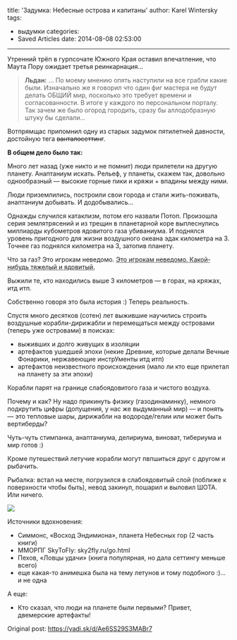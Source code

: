 title: 'Задумка: Небесные острова и капитаны'
author: Karel Wintersky
tags:
  - выдумки
categories:
  - Saved Articles
date: 2014-08-08 02:53:00
---
Утренний трёп в гурпсочате Южного Края оставил впечатление, что Маута Пору ожидает третья реинкарнация… 

> **Льдан:**
… По моему мнению опять наступили на все грабли какие были. Изначально же я говорил что один фиг мастера не будут делать ОБЩИЙ мир, посколько это требует времени и согласованности. В итоге у каждого по персональном порталу.
Так зачем же было огород городить, сразу бы аллодобразную штуку бы сделали...

Вотпрямщас припомнил одну из старых задумок пятилетней давности, достойную тега <s>ванталосеттинг</s>. 

**В общем дело было так:**

Много лет назад (уже никто и не помнит) люди прилетели на другую планету. Анаптаниум искать. Рельеф, у планеты, скажем так, довольно однообразный — высокие горные пики и кряжи + впадины между ними.

Люди приземлились, построили свои города и стали жить-поживать, анаптаниум добывать. И додобывались…

Однажды случился катаклизм, потом его назвали Потоп. Произошла серия землятрясений и из трещин в планетарной коре выплеснулись миллиарды кубометров ядовитого газа убиваниума. И поднялся уровень пригодного для жизни воздушного океана эдак километра на 3. Точнее газ поднялся километра на 3, затопив планету.

Что за газ? Это игрокам неведомо. <abbr title="Хрен знает, лень думать :)">Это игрокам неведомо. Какой-нибудь тяжелый и ядовитый.</abbr>

Выжили те, кто находились выше 3 километров — в горах, на кряжах, итд итп.

Собственно говоря это была история :) Теперь реальность.

Спустя много десятков (сотен) лет выжившие научились строить воздушные корабли-дирижабли и перемещаться между островами (теперь уже островами) в поисках:

- выживших и долго живущих в изоляции
- артефактов ушедшей эпохи (некие Древние, которые делали Вечные Фонарики, нержавеющие инстрУменты итд итп)
- артефактов неизвестного происхождения (мало ли кто еще прилетал на планету за эти эпохи)

Корабли парят на границе слабоядовитого газа и чистого воздуха.

Почему и как? Ну надо прикинуть физику (газодинаминку), немного подкрутить цифры (допущения, у нас же выдуманный мир) — и понять — это тепловые шары, дирижабли на водороде/гелии или может быть вертиберды?

Чуть-чуть стимпанка, анаптаниума, делириума, виноват, тибериума и мир готов :)

Кроме путешествий летучие корабли могут пвпшиться друг с другом и рыбачить.

Рыбалка: встал на месте, погрузился в слабоядовитый слой (поближе к поверхности чтобы быть), невод закинул, пошарил и выловил ШОТА. Или ничего.

![](art.jpg)

Источники вдохновения:

- Симмонс, «Восход Эндимиона», планета Небесных гор (2 часть книги)
- ММОРПГ SkyToFly: sky2fly.ru/go.html
- Пехов, «Ловцы удачи» (книга популярная, но дала сеттингу меньше всего)
- еще какая-то анимешка была на тему летунов и тому подобного :)… и не одна

А еще:

- Кто сказал, что люди на планете были первыми? Привет, двемерские артефакты!

Original post: https://yadi.sk/d/Ae6SS29S3MABr7


